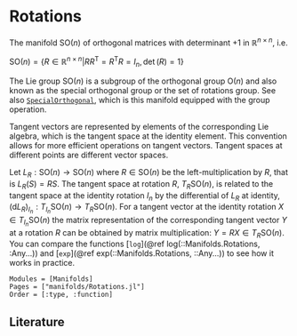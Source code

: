 # Rotations

The manifold $\mathrm{SO}(n)$ of orthogonal matrices with determinant $+1$ in $ℝ^{n × n}$, i.e.

$\mathrm{SO}(n) = \bigl\{R ∈ ℝ^{n × n} \big| R R^{\mathrm{T}} =
R^{\mathrm{T}}R = I_n, \det(R) = 1 \bigr\}$

The Lie group $\mathrm{SO}(n)$ is a subgroup of the orthogonal group $\mathrm{O}(n)$ and also known as the special orthogonal group or the set of rotations group.
See also [`SpecialOrthogonal`](@ref), which is this manifold equipped with the group operation.

Tangent vectors are represented by elements of the corresponding Lie algebra, which is the tangent space at the identity element.
This convention allows for more efficient operations on tangent vectors.
Tangent spaces at different points are different vector spaces.

Let $L_R: \mathrm{SO}(n) → \mathrm{SO}(n)$ where $R ∈ \mathrm{SO}(n)$ be the left-multiplication by $R$, that is $L_R(S) = RS$.
The tangent space at rotation $R$, $T_R \mathrm{SO}(n)$, is related to the tangent space at the identity rotation $I_n$ by the differential of $L_R$ at identity, $(\mathrm{d}L_R)_{I_n} : T_{I_n} \mathrm{SO}(n) → T_R \mathrm{SO}(n)$.
For a tangent vector at the identity rotation $X ∈ T_{I_n} \mathrm{SO}(n)$ the matrix representation of the corresponding tangent vector $Y$ at a rotation $R$ can be obtained by matrix multiplication: $Y = RX ∈ T_R \mathrm{SO}(n)$.
You can compare the functions [`log`](@ref log(::Manifolds.Rotations, :Any...)) and [`exp`](@ref exp(::Manifolds.Rotations, ::Any...)) to see how it works in practice.

```@autodocs
Modules = [Manifolds]
Pages = ["manifolds/Rotations.jl"]
Order = [:type, :function]
```

## Literature

